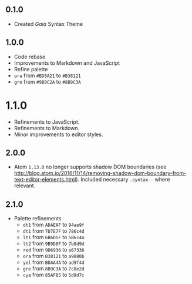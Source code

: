## 0.1.0
- Created *Gaia* Syntax Theme

## 1.0.0
- Code rebase
- Improvements to Markdown and JavaScript
- Refine palette
 - `ora` from `#BD8A21` to `#B38121`
 - `gre` from `#9B9C2A` to `#8B9C3A`

# 1.1.0
- Refinements to JavaScript.
- Refinements to Markdown.
- Minor improvements to editor styles.

## 2.0.0
- Atom `1.13.0` no longer supports shadow DOM boundaries (see http://blog.atom.io/2016/11/14/removing-shadow-dom-boundary-from-text-editor-elements.html). Included necessary `.syntax--` where relevant.

## 2.1.0
- Palette refinements
    - `dt1` from `ADAEAF` to `94ae9f`
    - `dt1` from `7D7E7F` to `786c4d`
    - `lt1` from `6B6D5F` to `5B6c4a`
    - `lt2` from `9B9D8F` to `7b8d9d`
    - `red` from `9D6936` to `a67336`
    - `ora` from `B38121` to `a9880b`
    - `yel` from `BDAA4A` to `ad9f4d`
    - `gre` from `8B9C3A` to `7c8e2d`
    - `cya` from `85AF85` to `5d9d7c`
